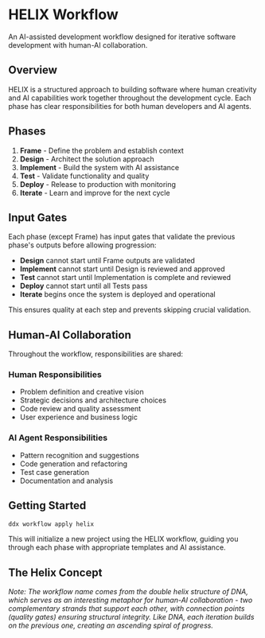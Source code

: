 # HELIX Workflow

An AI-assisted development workflow designed for iterative software development with human-AI collaboration.

## Overview

HELIX is a structured approach to building software where human creativity and AI capabilities work together throughout the development cycle. Each phase has clear responsibilities for both human developers and AI agents.

## Phases

1. **Frame** - Define the problem and establish context
2. **Design** - Architect the solution approach
3. **Implement** - Build the system with AI assistance
4. **Test** - Validate functionality and quality
5. **Deploy** - Release to production with monitoring
6. **Iterate** - Learn and improve for the next cycle

## Input Gates

Each phase (except Frame) has input gates that validate the previous phase's outputs before allowing progression:

- **Design** cannot start until Frame outputs are validated
- **Implement** cannot start until Design is reviewed and approved
- **Test** cannot start until Implementation is complete and reviewed
- **Deploy** cannot start until all Tests pass
- **Iterate** begins once the system is deployed and operational

This ensures quality at each step and prevents skipping crucial validation.

## Human-AI Collaboration

Throughout the workflow, responsibilities are shared:

### Human Responsibilities
- Problem definition and creative vision
- Strategic decisions and architecture choices
- Code review and quality assessment
- User experience and business logic

### AI Agent Responsibilities
- Pattern recognition and suggestions
- Code generation and refactoring
- Test case generation
- Documentation and analysis

## Getting Started

```bash
ddx workflow apply helix
```

This will initialize a new project using the HELIX workflow, guiding you through each phase with appropriate templates and AI assistance.

## The Helix Concept

*Note: The workflow name comes from the double helix structure of DNA, which serves as an interesting metaphor for human-AI collaboration - two complementary strands that support each other, with connection points (quality gates) ensuring structural integrity. Like DNA, each iteration builds on the previous one, creating an ascending spiral of progress.*